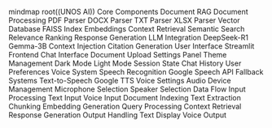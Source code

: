 mindmap
  root((UNOS AI))
    Core Components
      Document RAG
        Document Processing
          PDF Parser
          DOCX Parser
          TXT Parser
          XLSX Parser
        Vector Database
          FAISS Index
          Embeddings
        Context Retrieval
          Semantic Search
          Relevance Ranking
        Response Generation
          LLM Integration
            DeepSeek-R1
            Gemma-3B
          Context Injection
          Citation Generation
      User Interface
        Streamlit Frontend
          Chat Interface
          Document Upload
          Settings Panel
        Theme Management
          Dark Mode
          Light Mode
        Session State
          Chat History
          User Preferences
      Voice System
        Speech Recognition
          Google Speech API
          Fallback Systems
        Text-to-Speech
          Google TTS
          Voice Settings
        Audio Device Management
          Microphone Selection
          Speaker Selection
    Data Flow
      Input Processing
        Text Input
        Voice Input
      Document Indexing
        Text Extraction
        Chunking
        Embedding Generation
      Query Processing
        Context Retrieval
        Response Generation
      Output Handling
        Text Display
        Voice Output
